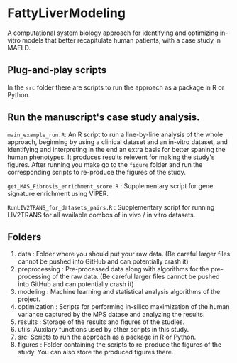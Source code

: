 # FattyLiverModeling
A computational system biology approach for identifying and optimizing in-vitro models that better recapitulate human patients, with a case study in MAFLD.

## Plug-and-play scripts
In the `src` folder there are scripts to run the approach as a package in R or Python. 

## Run the manuscript's case study analysis.
`main_example_run.R`: An R script to run a line-by-line analysis of the whole approach, beginning by using a clinical dataset and an in-vitro dataset, and identifying and interpreting in the end an extra basis for better spaning the human phenotypes.
It produces results relevent for making the study's figures. After running you make go to the `figure` folder and run the corresponding scripts to re-produce the figures of the study.

`get_MAS_Fibrosis_enrichment_score.R` : Supplementary script for gene signature enrichment using VIPER.

`RunLIV2TRANS_for_datasets_pairs.R` : Supplementary script for running LIV2TRANS for all available combos of in vivo / in vitro datasets.

## Folders
1. data : Folder where you should put your raw data. (Be careful larger files cannot be pushed into GitHub and can potentially crash it)
2. preprocessing : Pre-processed data along with algorithms for the pre-processing of the raw data. (Be careful larger files cannot be pushed into GitHub and can potentially crash it)
3. modeling : Machine learning and statistical analysis algorithms of the project.
4. optimization : Scripts for performing in-silico maximization of the human variance captured by the MPS datase and analyzing the results.
5. results : Storage of the results and figures of the studies.
6. utils: Auxilary functions used by other scripts in this study.
7. src: Scripts to run the approach as a package in R or Python.
8. figures : Folder containing the scripts to re-produce the figures of the study. You can also store the produced figures there.
